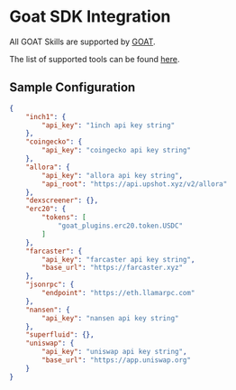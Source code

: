 # Goat SDK Integration

All GOAT Skills are supported by [GOAT](https://github.com/goat-sdk/goat/).

The list of supported tools can be found [here](https://github.com/goat-sdk/goat/tree/main/python#plugins).

## Sample Configuration

```json
{
    "inch1": {
        "api_key": "1inch api key string"
    },
    "coingecko": {
        "api_key": "coingecko api key string"
    },
    "allora": {
        "api_key": "allora api key string",
        "api_root": "https://api.upshot.xyz/v2/allora" 
    },
    "dexscreener": {},
    "erc20": {
        "tokens": [
            "goat_plugins.erc20.token.USDC"
        ]
    },
    "farcaster": {
        "api_key": "farcaster api key string",
        "base_url": "https://farcaster.xyz" 
    },
    "jsonrpc": {
        "endpoint": "https://eth.llamarpc.com"
    },
    "nansen": {
        "api_key": "nansen api key string"
    },
    "superfluid": {},
    "uniswap": {
        "api_key": "uniswap api key string",
        "base_url": "https://app.uniswap.org" 
    }
}
```
